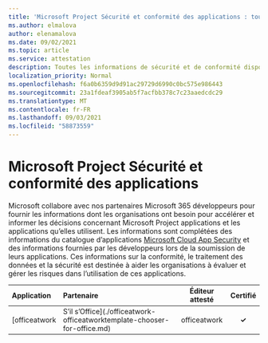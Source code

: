```yaml
---
title: 'Microsoft Project Sécurité et conformité des applications : toutes les applications'
ms.author: elmalova
author: elenamalova
ms.date: 09/02/2021
ms.topic: article
ms.service: attestation
description: Toutes les informations de sécurité et de conformité disponibles pour toutes les Microsoft Project applications.
localization_priority: Normal
ms.openlocfilehash: f6a0b6359d9d91ac29729d6990c0bc575e986443
ms.sourcegitcommit: 23a1fdeaf3905ab5f7acfbb378c7c23aaedcdc29
ms.translationtype: MT
ms.contentlocale: fr-FR
ms.lasthandoff: 09/03/2021
ms.locfileid: "58873559"
---
```

# <a name="microsoft-project-apps-security-and-compliance"></a>Microsoft Project Sécurité et conformité des applications

Microsoft collabore avec nos partenaires Microsoft 365 développeurs pour fournir les informations dont les organisations ont besoin pour accélérer et informer les décisions concernant Microsoft Project applications et les applications qu’elles utilisent. Les informations sont complétées des informations du catalogue d’applications [Microsoft Cloud App Security](https://www.microsoft.com/en-us/enterprise-mobility-security/cloud-app-security) et des informations fournies par les développeurs lors de la soumission de leurs applications. Ces informations sur la conformité, le traitement des données et la sécurité est destinée à aider les organisations à évaluer et gérer les risques dans l’utilisation de ces applications.

| **Application** | **Partenaire** | **Éditeur attesté** | **Certifié** |
|:--------|:------------|:----------------------:|:-------------:|
| [officeatwork | S’il s’Office](./officeatwork-officeatworktemplate-chooser-for-office.md) | officeatwork | **✓** | <img alt="Certified application badge" src="../media/certified-badge.png" height="25" width="25" /> |
